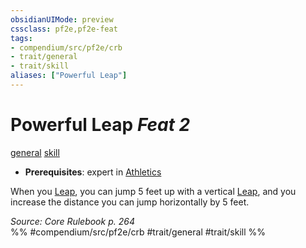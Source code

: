 ```yaml
---
obsidianUIMode: preview
cssclass: pf2e,pf2e-feat
tags:
- compendium/src/pf2e/crb
- trait/general
- trait/skill
aliases: ["Powerful Leap"]
---
```

# Powerful Leap  *Feat 2*  
[general](/rules/traits/general.md)  [skill](/rules/traits/skill.md)  

- **Prerequisites**: expert in [Athletics](/compendium/skills.md#Athletics)

When you [Leap](/rules/actions/leap.md), you can jump 5 feet up with a vertical [Leap](/rules/actions/leap.md), and you increase the distance you can jump horizontally by 5 feet.

*Source: Core Rulebook p. 264*  
%% #compendium/src/pf2e/crb #trait/general #trait/skill %%